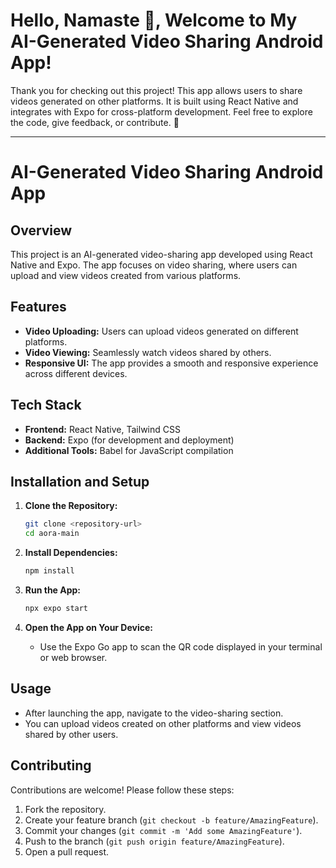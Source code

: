 # Hello, Namaste 🙏, Welcome to My AI-Generated Video Sharing Android App!

Thank you for checking out this project! This app allows users to share videos generated on other platforms. It is built using React Native and integrates with Expo for cross-platform development. Feel free to explore the code, give feedback, or contribute. 🚀

---

# AI-Generated Video Sharing Android App

## Overview

This project is an AI-generated video-sharing app developed using React Native and Expo. The app focuses on video sharing, where users can upload and view videos created from various platforms.

## Features

- **Video Uploading:** Users can upload videos generated on different platforms.
- **Video Viewing:** Seamlessly watch videos shared by others.
- **Responsive UI:** The app provides a smooth and responsive experience across different devices.

## Tech Stack

- **Frontend:** React Native, Tailwind CSS
- **Backend:** Expo (for development and deployment)
- **Additional Tools:** Babel for JavaScript compilation

## Installation and Setup

1. **Clone the Repository:**
    ```bash
    git clone <repository-url>
    cd aora-main
    ```

2. **Install Dependencies:**
    ```bash
    npm install
    ```

3. **Run the App:**
    ```bash
    npx expo start
    ```

4. **Open the App on Your Device:**
    - Use the Expo Go app to scan the QR code displayed in your terminal or web browser.

## Usage

- After launching the app, navigate to the video-sharing section.
- You can upload videos created on other platforms and view videos shared by other users.

## Contributing

Contributions are welcome! Please follow these steps:

1. Fork the repository.
2. Create your feature branch (`git checkout -b feature/AmazingFeature`).
3. Commit your changes (`git commit -m 'Add some AmazingFeature'`).
4. Push to the branch (`git push origin feature/AmazingFeature`).
5. Open a pull request.

